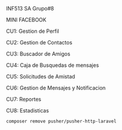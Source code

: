 INF513      SA      Grupo#8

MINI FACEBOOK

CU1: Gestion de Perfil

CU2: Gestion de Contactos

CU3: Buscador de Amigos

CU4: Caja de Busquedas de mensajes

CU5: Solicitudes de Amistad

CU6: Gestion de Mensajes y Notificacion

CU7: Reportes

CU8: Estadisticas


```composer remove pusher/pusher-http-laravel```